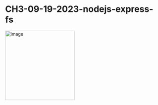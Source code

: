 # CH3-09-19-2023-nodejs-express-fs

<img width="224" alt="image" src="https://github.com/DikiYuda/CH3-09-19-2023-nodejs-express-fs/assets/77239899/3ab63eb8-b9f0-417c-8c1b-f8266979d876">
